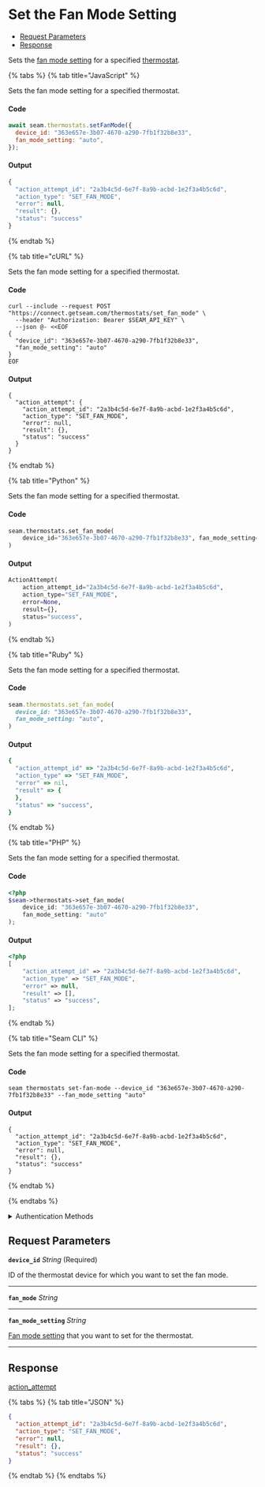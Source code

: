 # Set the Fan Mode Setting

- [Request Parameters](#request-parameters)
- [Response](#response)

Sets the [fan mode setting](https://docs.seam.co/latest/capability-guides/thermostats/configure-current-climate-settings#fan-mode-settings) for a specified [thermostat](https://docs.seam.co/latest/capability-guides/thermostats).


{% tabs %}
{% tab title="JavaScript" %}

Sets the fan mode setting for a specified thermostat.

#### Code

```javascript
await seam.thermostats.setFanMode({
  device_id: "363e657e-3b07-4670-a290-7fb1f32b8e33",
  fan_mode_setting: "auto",
});
```

#### Output

```javascript
{
  "action_attempt_id": "2a3b4c5d-6e7f-8a9b-acbd-1e2f3a4b5c6d",
  "action_type": "SET_FAN_MODE",
  "error": null,
  "result": {},
  "status": "success"
}
```
{% endtab %}

{% tab title="cURL" %}

Sets the fan mode setting for a specified thermostat.

#### Code

```curl
curl --include --request POST "https://connect.getseam.com/thermostats/set_fan_mode" \
  --header "Authorization: Bearer $SEAM_API_KEY" \
  --json @- <<EOF
{
  "device_id": "363e657e-3b07-4670-a290-7fb1f32b8e33",
  "fan_mode_setting": "auto"
}
EOF
```

#### Output

```curl
{
  "action_attempt": {
    "action_attempt_id": "2a3b4c5d-6e7f-8a9b-acbd-1e2f3a4b5c6d",
    "action_type": "SET_FAN_MODE",
    "error": null,
    "result": {},
    "status": "success"
  }
}
```
{% endtab %}

{% tab title="Python" %}

Sets the fan mode setting for a specified thermostat.

#### Code

```python
seam.thermostats.set_fan_mode(
    device_id="363e657e-3b07-4670-a290-7fb1f32b8e33", fan_mode_setting="auto"
)
```

#### Output

```python
ActionAttempt(
    action_attempt_id="2a3b4c5d-6e7f-8a9b-acbd-1e2f3a4b5c6d",
    action_type="SET_FAN_MODE",
    error=None,
    result={},
    status="success",
)
```
{% endtab %}

{% tab title="Ruby" %}

Sets the fan mode setting for a specified thermostat.

#### Code

```ruby
seam.thermostats.set_fan_mode(
  device_id: "363e657e-3b07-4670-a290-7fb1f32b8e33",
  fan_mode_setting: "auto",
)
```

#### Output

```ruby
{
  "action_attempt_id" => "2a3b4c5d-6e7f-8a9b-acbd-1e2f3a4b5c6d",
  "action_type" => "SET_FAN_MODE",
  "error" => nil,
  "result" => {
  },
  "status" => "success",
}
```
{% endtab %}

{% tab title="PHP" %}

Sets the fan mode setting for a specified thermostat.

#### Code

```php
<?php
$seam->thermostats->set_fan_mode(
    device_id: "363e657e-3b07-4670-a290-7fb1f32b8e33",
    fan_mode_setting: "auto"
);
```

#### Output

```php
<?php
[
    "action_attempt_id" => "2a3b4c5d-6e7f-8a9b-acbd-1e2f3a4b5c6d",
    "action_type" => "SET_FAN_MODE",
    "error" => null,
    "result" => [],
    "status" => "success",
];
```
{% endtab %}

{% tab title="Seam CLI" %}

Sets the fan mode setting for a specified thermostat.

#### Code

```seam_cli
seam thermostats set-fan-mode --device_id "363e657e-3b07-4670-a290-7fb1f32b8e33" --fan_mode_setting "auto"
```

#### Output

```seam_cli
{
  "action_attempt_id": "2a3b4c5d-6e7f-8a9b-acbd-1e2f3a4b5c6d",
  "action_type": "SET_FAN_MODE",
  "error": null,
  "result": {},
  "status": "success"
}
```
{% endtab %}

{% endtabs %}


<details>

<summary>Authentication Methods</summary>

- API key
- Client session token
- Personal access token
  <br>Must also include the `seam-workspace` header in the request.

To learn more, see [Authentication](https://docs.seam.co/latest/api/authentication).
</details>

## Request Parameters

**`device_id`** *String* (Required)

ID of the thermostat device for which you want to set the fan mode.

---

**`fan_mode`** *String*

---

**`fan_mode_setting`** *String*

[Fan mode setting](https://docs.seam.co/latest/capability-guides/thermostats/configure-current-climate-settings#fan-mode-settings) that you want to set for the thermostat.

---


## Response

[action\_attempt](./)

{% tabs %}
{% tab title="JSON" %}
```json
{
  "action_attempt_id": "2a3b4c5d-6e7f-8a9b-acbd-1e2f3a4b5c6d",
  "action_type": "SET_FAN_MODE",
  "error": null,
  "result": {},
  "status": "success"
}
```
{% endtab %}
{% endtabs %}
